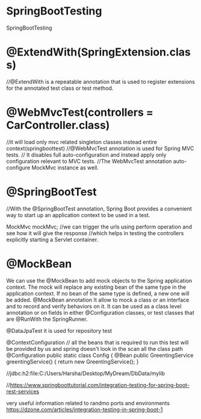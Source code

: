 # SpringBootTesting
SpringBootTesting

# @ExtendWith(SpringExtension.class)
//@ExtendWith is a repeatable annotation that is used to register extensions for the annotated test class or test method.

# @WebMvcTest(controllers = CarController.class)
 //it will load only mvc related singleton classes instead entire context(springboottest)
 //@WebMvcTest annotation is used for Spring MVC tests.
// It disables full auto-configuration and instead apply only configuration relevant to MVC tests.
//The WebMvcTest annotation auto-configure MockMvc instance as well.

# @SpringBootTest
//With the @SpringBootTest annotation, Spring Boot provides a convenient way to start up an application context to be used in a test.
 
  MockMvc mockMvc;
 //we can trigger the urls using perform operation and see how it will give the response
 //which helps in testing the controllers explicitly starting a Servlet container.
 # @MockBean
We can use the @MockBean to add mock objects to the Spring application context. The mock will replace any existing bean of the same type in the application context. If no bean of the same type is defined, a new one will be added.
@MockBean annotation
It allow to mock a class or an interface and to record and verify behaviors on it.
It can be used as a class level annotation or on fields in either @Configuration classes, or test classes that are @RunWith the SpringRunner.

@DataJpaTest
it is used for repository test

@ContextConfiguration
// all the beans that is required to run this test will be provided by us and spring doesn't look in the scan all the class path
 @Configuration
    public static class Config {
        @Bean
        public GreentingService greentingService() {
            return new GreentingService();
        }

//jdbc:h2:file:C:/Users/Harsha/Desktop/MyDream/DbData/mylib


//https://www.springboottutorial.com/integration-testing-for-spring-boot-rest-services

very useful information related to randmo ports and environments 
https://dzone.com/articles/integration-testing-in-spring-boot-1
